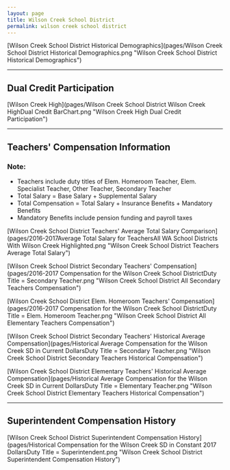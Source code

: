 ```yaml
---
layout: page
title: Wilson Creek School District
permalink: wilson creek school district
---
```



[Wilson Creek School District Historical Demographics](pages/Wilson Creek School District Historical Demographics.png "Wilson Creek School District Historical Demographics")

___

## Dual Credit Participation

[Wilson Creek High](pages/Wilson Creek School District Wilson Creek HighDual Credit BarChart.png "Wilson Creek High Dual Credit Participation")


___

## Teachers' Compensation Information
### Note:
- Teachers include duty titles of Elem. Homeroom Teacher, Elem. Specialist Teacher, Other Teacher, Secondary Teacher
- Total Salary = Base Salary + Supplemental Salary
- Total Compensation = Total Salary + Insurance Benefits + Mandatory Benefits
- Mandatory Benefits include pension funding and payroll taxes

[Wilson Creek School District Teachers' Average Total Salary Comparison](pages/2016-2017Average Total Salary for TeachersAll WA School Districts With Wilson Creek Highlighted.png "Wilson Creek School District Teachers Average Total Salary")

[Wilson Creek School District Secondary Teachers' Compensation](pages/2016-2017 Compensation for the Wilson Creek School DistrictDuty Title = Secondary Teacher.png "Wilson Creek School District All Secondary Teachers Compensation")

[Wilson Creek School District Elem. Homeroom Teachers' Compensation](pages/2016-2017 Compensation for the Wilson Creek School DistrictDuty Title = Elem. Homeroom Teacher.png "Wilson Creek School District All Elementary Teachers Compensation")

[Wilson Creek School District Secondary Teachers' Historical Average Compensation](pages/Historical Average Compensation for the Wilson Creek SD in Current DollarsDuty Title = Secondary Teacher.png "Wilson Creek School District Secondary Teachers Historical Compensation")

[Wilson Creek School District Elementary Teachers' Historical Average Compensation](pages/Historical Average Compensation for the Wilson Creek SD in Current DollarsDuty Title = Elementary Teacher.png "Wilson Creek School District Elementary Teachers Historical Compensation")


___

## Superintendent Compensation History

[Wilson Creek School District Superintendent Compensation History](pages/Historical Compensation for the Wilson Creek SD in Constant 2017 DollarsDuty Title = Superintendent.png "Wilson Creek School District Superintendent Compensation History")

